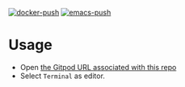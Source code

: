 [![docker-push](https://github.com/erikmd/gitpod-workspace-emacs-nw/actions/workflows/docker-push.yml/badge.svg?branch=docker)](https://github.com/erikmd/gitpod-workspace-emacs-nw/actions/workflows/docker-push.yml) [![emacs-push](https://github.com/erikmd/gitpod-workspace-emacs-nw/actions/workflows/emacs-push.yml/badge.svg?branch=emacs)](https://github.com/erikmd/gitpod-workspace-emacs-nw/actions/workflows/emacs-push.yml)

# Usage

* Open [the Gitpod URL associated with this repo](https://gitpod.io/#https://github.com/erikmd/gitpod-workspace-emacs-nw/)
* Select `Terminal` as editor.
